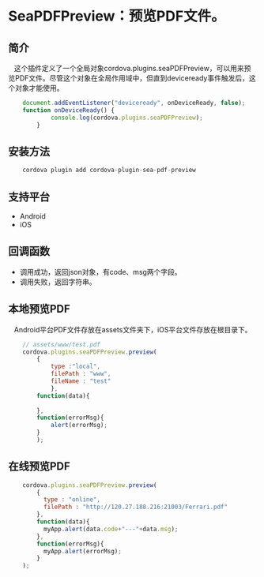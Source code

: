# SeaPDFPreview：预览PDF文件。
## 简介
   这个插件定义了一个全局对象cordova.plugins.seaPDFPreview，可以用来预览PDF文件。尽管这个对象在全局作用域中，但直到deviceready事件触发后，这个对象才能使用。
```javascript
	document.addEventListener("deviceready", onDeviceReady, false);
	function onDeviceReady() {
        	console.log(cordova.plugins.seaPDFPreview);
    	}
```
## 安装方法
```javascript
	cordova plugin add cordova-plugin-sea-pdf-preview
```
## 支持平台
* Android
* iOS

## 回调函数
* 调用成功，返回json对象，有code、msg两个字段。
* 调用失败，返回字符串。

## 本地预览PDF
   Android平台PDF文件存放在assets文件夹下，iOS平台文件存放在根目录下。
```javascript
	// assets/www/test.pdf
	cordova.plugins.seaPDFPreview.preview(
        {
            type :"local",
            filePath : "www",
            fileName : "test"
    		},
	    function(data){
	        
	    },
	    function(errorMsg){
	        alert(errorMsg);
	    }
    	);
```
## 在线预览PDF
```javascript
  	cordova.plugins.seaPDFPreview.preview(
	    {
	      type : "online",
	      filePath : "http://120.27.188.216:21003/Ferrari.pdf"
	    },
	    function(data){
	      myApp.alert(data.code+"---"+data.msg);
	    },
	    function(errorMsg){
	      myApp.alert(errorMsg);
	    }
  	);
```
